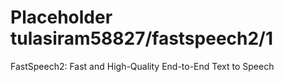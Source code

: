 # Placeholder tulasiram58827/fastspeech2/1
FastSpeech2: Fast and High-Quality End-to-End Text to Speech

<!-- dataset: ljspeech -->
<!-- module-type: audio-speech-synthesis -->
<!-- network-architecture: Other -->
<!-- fine-tunable: false -->
<!-- license: Apache-2.0 -->
